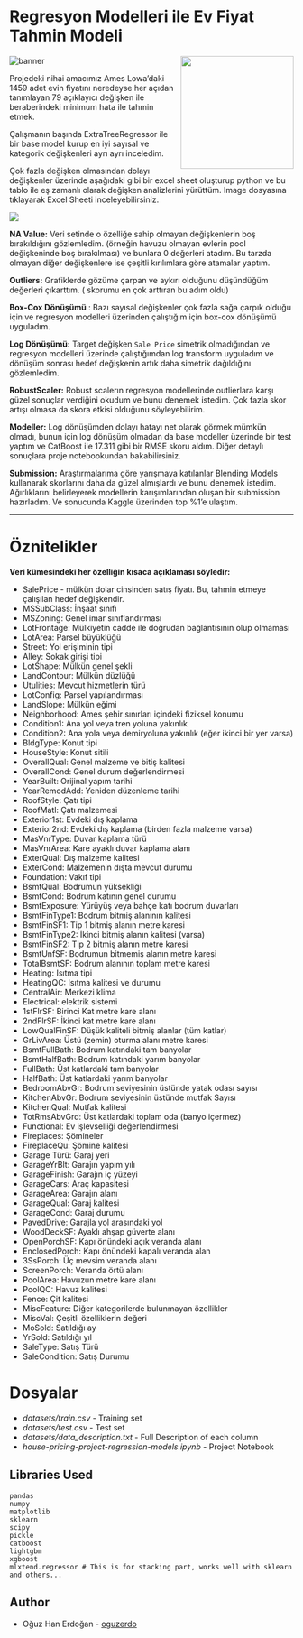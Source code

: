 # Regresyon Modelleri ile Ev Fiyat Tahmin Modeli

<a href="https://www.oguzerdogan.com/">
    <img src="https://www.oguzerdogan.com/wp-content/uploads/2020/10/logo_oz.png" width="200" align="right"></a>



![banner](https://storage.googleapis.com/kaggle-competitions/kaggle/5407/media/housesbanner.png)


Projedeki nihai amacımız Ames Lowa’daki 1459 adet evin fiyatını neredeyse her açıdan tanımlayan 79 açıklayıcı değişken ile beraberindeki minimum hata ile tahmin etmek.

Çalışmanın başında ExtraTreeRegressor ile bir base model kurup en iyi sayısal ve kategorik değişkenleri ayrı ayrı inceledim.

Çok fazla değişken olmasından dolayı değişkenler üzerinde aşağıdaki gibi bir excel sheet oluşturup python ve bu tablo ile eş zamanlı olarak değişken analizlerini yürüttüm. Image dosyasına tıklayarak Excel Sheeti inceleyebilirsiniz.

<a href="https://docs.google.com/spreadsheets/d/1P67BXoVlt8EIzFTtcENCCt5dABRdV4DqNRIIvbbYOrg/">
    <img src="https://www.oguzerdogan.com/wp-content/uploads/2020/11/aciklamalar.jpg">
</a>

**NA Value:** Veri setinde o özelliğe sahip olmayan değişkenlerin boş bırakıldığını gözlemledim. (örneğin havuzu olmayan evlerin pool değişkeninde boş bırakılması) ve bunlara 0 değerleri atadım. Bu tarzda olmayan diğer değişkenlere ise çeşitli kırılımlara göre atamalar yaptım.

**Outliers:**  Grafiklerde gözüme çarpan ve aykırı olduğunu düşündüğüm değerleri çıkarttım. ( skorumu en çok arttıran bu adım oldu)

**Box-Cox Dönüşümü** : Bazı sayısal değişkenler çok fazla sağa çarpık olduğu için ve regresyon modelleri üzerinden çalıştığım için box-cox dönüşümü uyguladım.

**Log Dönüşümü:** Target değişken `Sale Price` simetrik olmadığından ve regresyon modelleri üzerinde çalıştığımdan log transform uyguladım ve dönüşüm sonrası hedef değişkenin artık daha simetrik dağıldığını gözlemledim.

**RobustScaler:** Robust scalerın regresyon modellerinde outlierlara karşı güzel sonuçlar verdiğini okudum ve bunu denemek istedim. Çok fazla skor artışı olmasa da skora etkisi olduğunu söyleyebilirim.

**Modeller:** Log dönüşümden dolayı hatayı net olarak görmek mümkün olmadı, bunun için log dönüşüm olmadan da base modeller üzerinde bir test yaptım ve CatBoost ile 17.311 gibi bir RMSE skoru aldım. Diğer detaylı sonuçlara proje notebookundan bakabilirsiniz.

**Submission:** Araştırmalarıma göre yarışmaya katılanlar Blending Models kullanarak skorlarını daha da güzel almışlardı ve bunu denemek istedim. Ağırlıklarını belirleyerek modellerin karışımlarından oluşan bir submission hazırladım. Ve sonucunda Kaggle üzerinden top %1’e ulaştım.

---

# Öznitelikler

**Veri kümesindeki her özelliğin kısaca açıklaması söyledir:**

- SalePrice - mülkün dolar cinsinden satış fiyatı. Bu, tahmin etmeye çalışılan hedef değişkendir.
- MSSubClass: İnşaat sınıfı
- MSZoning: Genel imar sınıflandırması
- LotFrontage: Mülkiyetin cadde ile doğrudan bağlantısının olup olmaması
- LotArea: Parsel büyüklüğü
- Street: Yol erişiminin tipi
- Alley: Sokak girişi tipi
- LotShape: Mülkün genel şekli
- LandContour: Mülkün düzlüğü
- Utulities: Mevcut hizmetlerin türü
- LotConfig: Parsel yapılandırması
- LandSlope: Mülkün eğimi
- Neighborhood: Ames şehir sınırları içindeki fiziksel konumu
- Condition1: Ana yol veya tren yoluna yakınlık
- Condition2: Ana yola veya demiryoluna yakınlık (eğer ikinci bir yer varsa)
- BldgType: Konut tipi
- HouseStyle: Konut sitili
- OverallQual: Genel malzeme ve bitiş kalitesi
- OverallCond: Genel durum değerlendirmesi
- YearBuilt: Orijinal yapım tarihi
- YearRemodAdd: Yeniden düzenleme tarihi
- RoofStyle: Çatı tipi
- RoofMatl: Çatı malzemesi
- Exterior1st: Evdeki dış kaplama
- Exterior2nd: Evdeki dış kaplama (birden fazla malzeme varsa)
- MasVnrType: Duvar kaplama türü
- MasVnrArea: Kare ayaklı duvar kaplama alanı
- ExterQual: Dış malzeme kalitesi
- ExterCond: Malzemenin dışta mevcut durumu
- Foundation: Vakıf tipi
- BsmtQual: Bodrumun yüksekliği
- BsmtCond: Bodrum katının genel durumu
- BsmtExposure: Yürüyüş veya bahçe katı bodrum duvarları
- BsmtFinType1: Bodrum bitmiş alanının kalitesi
- BsmtFinSF1: Tip 1 bitmiş alanın metre karesi
- BsmtFinType2: İkinci bitmiş alanın kalitesi (varsa)
- BsmtFinSF2: Tip 2 bitmiş alanın metre karesi
- BsmtUnfSF: Bodrumun bitmemiş alanın metre karesi
- TotalBsmtSF: Bodrum alanının toplam metre karesi
- Heating: Isıtma tipi
- HeatingQC: Isıtma kalitesi ve durumu
- CentralAir: Merkezi klima
- Electrical: elektrik sistemi
- 1stFlrSF: Birinci Kat metre kare alanı
- 2ndFlrSF: İkinci kat metre kare alanı
- LowQualFinSF: Düşük kaliteli bitmiş alanlar (tüm katlar)
- GrLivArea: Üstü (zemin) oturma alanı metre karesi
- BsmtFullBath: Bodrum katındaki tam banyolar
- BsmtHalfBath: Bodrum katındaki yarım banyolar
- FullBath: Üst katlardaki tam banyolar
- HalfBath: Üst katlardaki yarım banyolar
- BedroomAbvGr: Bodrum seviyesinin üstünde yatak odası sayısı
- KitchenAbvGr: Bodrum seviyesinin üstünde mutfak Sayısı
- KitchenQual: Mutfak kalitesi
- TotRmsAbvGrd: Üst katlardaki toplam oda (banyo içermez)
- Functional: Ev işlevselliği değerlendirmesi
- Fireplaces: Şömineler
- FireplaceQu: Şömine kalitesi
- Garage Türü: Garaj yeri
- GarageYrBlt: Garajın yapım yılı
- GarageFinish: Garajın iç yüzeyi
- GarageCars: Araç kapasitesi
- GarageArea: Garajın alanı
- GarageQual: Garaj kalitesi
- GarageCond: Garaj durumu
- PavedDrive: Garajla yol arasındaki yol
- WoodDeckSF: Ayaklı ahşap güverte alanı
- OpenPorchSF: Kapı önündeki açık veranda alanı
- EnclosedPorch: Kapı önündeki kapalı veranda alan
- 3SsPorch: Üç mevsim veranda alanı
- ScreenPorch: Veranda örtü alanı
- PoolArea: Havuzun metre kare alanı
- PoolQC: Havuz kalitesi
- Fence: Çit kalitesi
- MiscFeature: Diğer kategorilerde bulunmayan özellikler
- MiscVal: Çeşitli özelliklerin değeri
- MoSold: Satıldığı ay
- YrSold: Satıldığı yıl
- SaleType: Satış Türü
- SaleCondition: Satış Durumu

# Dosyalar

- *datasets/train.csv* - Training set
- *datasets/test.csv* - Test set
- *datasets/data_description.txt* - Full Description of each column
- *house-pricing-project-regression-models.ipynb* - Project Notebook

## Libraries Used

```
pandas
numpy
matplotlib
sklearn
scipy
pickle
catboost
lightgbm 
xgboost
mlxtend.regressor # This is for stacking part, works well with sklearn and others...
```

## Author

- Oğuz Han Erdoğan - [oguzerdo](https://github.com/oguzerdo)
